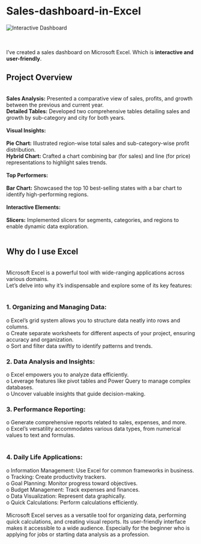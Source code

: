 <h1>Sales-dashboard-in-Excel</h1>

![Interactive Dashboard](https://github.com/AshekMahmud/Sales-dashboard-in-Excel/assets/140879487/de373de9-6cfd-4a00-ad38-41ab9aadfe73)

<br>
<br>
I’ve created a sales dashboard on Microsoft Excel. Which is <b>interactive and user-friendly</b>.
<br>

<h2>Project Overview</h2>
<br>
<b>Sales Analysis:</b> Presented a comparative view of sales, profits, and growth between the previous and current year.
<br>
<b>Detailed Tables:</b> Developed two comprehensive tables detailing sales and growth by sub-category and city for both years.
<br><br>
<b>Visual Insights:</b>
<br><br>
<b>Pie Chart:</b> Illustrated region-wise total sales and sub-category-wise profit distribution.
<br>
<b>Hybrid Chart:</b> Crafted a chart combining bar (for sales) and line (for price) representations to highlight sales trends.
<br><br>
<b>Top Performers:</b>
<br><br>
<b>Bar Chart:</b> Showcased the top 10 best-selling states with a bar chart to identify high-performing regions.
<br><br>
<b>Interactive Elements:</b>
<br><br>
<b>Slicers:</b> Implemented slicers for segments, categories, and regions to enable dynamic data exploration.
<br>
<br>
<h2>Why do I use Excel</h2>
<br>
Microsoft Excel is a powerful tool with wide-ranging applications across various domains. 
<br>
Let’s delve into why it’s indispensable and explore some of its key features:
<br>
<br>
<h3>1.	Organizing and Managing Data:</h3>
o	Excel’s grid system allows you to structure data neatly into rows and columns. <br>
o	Create separate worksheets for different aspects of your project, ensuring accuracy and organization. <br>
o	Sort and filter data swiftly to identify patterns and trends.
<br>
<h3>2.	Data Analysis and Insights:</h3>
o	Excel empowers you to analyze data efficiently. <br>
o	Leverage features like pivot tables and Power Query to manage complex databases. <br>
o	Uncover valuable insights that guide decision-making.
<br>
<h3>3.	Performance Reporting:</h3>
o	Generate comprehensive reports related to sales, expenses, and more. <br>
o	Excel’s versatility accommodates various data types, from numerical values to text and formulas. <br>
<br>
<h3>4.	Daily Life Applications:</h3>
o	Information Management: Use Excel for common frameworks in business. <br>
o	Tracking: Create productivity trackers. <br>
o	Goal Planning: Monitor progress toward objectives. <br>
o	Budget Management: Track expenses and finances. <br>
o	Data Visualization: Represent data graphically. <br>
o	Quick Calculations: Perform calculations efficiently.
<br>
<br>
Microsoft Excel serves as a versatile tool for organizing data, performing quick calculations, and creating visual reports. Its user-friendly interface makes it accessible to a wide audience. Especially for the beginner who is applying for jobs or starting data analysis as a profession.
